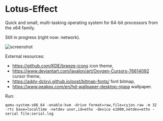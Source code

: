 # Lotus-Effect

Quick and small, multi-tasking operating system for 64-bit processors from the x64 family.

Still in progress (right now: network).

![screenshot](https://blackdev.org/shot/1720.png)

External resources:

  -  https://github.com/KDE/breeze-icons icon theme,
  -  https://www.deviantart.com/lavalon/art/Oxygen-Cursors-76614092 cursor theme,
  -  https://addy-dclxvi.github.io/post/bitmap-fonts/ font bitmap,
  -  https://www.peakpx.com/en/hd-wallpaper-desktop-njqqa wallpaper.

Run:

	qemu-system-x86_64 -enable-kvm -drive format=raw,file=cyjon.raw -m 32 -rtc base=localtime -netdev user,id=ethx -device e1000,netdev=ethx -serial file:serial.log
